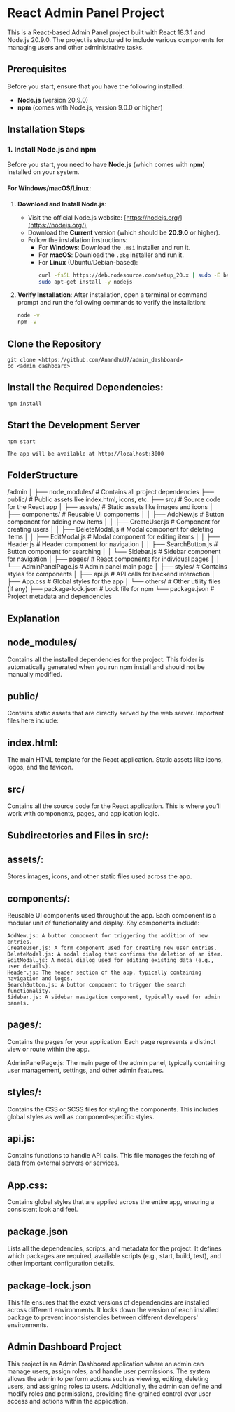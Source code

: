 # React Admin Panel Project

This is a React-based Admin Panel project built with React 18.3.1 and Node.js 20.9.0. The project is structured to include various components for managing users and other administrative tasks.

## Prerequisites

Before you start, ensure that you have the following installed:

- **Node.js** (version 20.9.0)
- **npm** (comes with Node.js, version 9.0.0 or higher)


## Installation Steps

### 1. Install Node.js and npm

Before you start, you need to have **Node.js** (which comes with **npm**) installed on your system.

#### For Windows/macOS/Linux:

1. **Download and Install Node.js**:
   - Visit the official Node.js website: [https://nodejs.org/](https://nodejs.org/)
   - Download the **Current** version (which should be **20.9.0** or higher).
   - Follow the installation instructions:
     - For **Windows**: Download the `.msi` installer and run it.
     - For **macOS**: Download the `.pkg` installer and run it.
     - For **Linux** (Ubuntu/Debian-based):
       ```bash
       curl -fsSL https://deb.nodesource.com/setup_20.x | sudo -E bash -
       sudo apt-get install -y nodejs
       ```

2. **Verify Installation**:
   After installation, open a terminal or command prompt and run the following commands to verify the installation:
   
   ```bash
   node -v
   npm -v


## Clone the Repository 
    git clone <https://github.com/AnandhuU7/admin_dashboard>
    cd <admin_dashboard>

## Install the Required Dependencies:
    npm install

## Start the Development Server
    npm start

    The app will be available at http://localhost:3000


## FolderStructure
/admin
│
├── node_modules/               # Contains all project dependencies
├── public/                     # Public assets like index.html, icons, etc.
├── src/                        # Source code for the React app
│   ├── assets/                 # Static assets like images and icons
│   ├── components/             # Reusable UI components
│   │   ├── AddNew.js           # Button component for adding new items
│   │   ├── CreateUser.js       # Component for creating users
│   │   ├── DeleteModal.js      # Modal component for deleting items
│   │   ├── EditModal.js        # Modal component for editing items
│   │   ├── Header.js           # Header component for navigation
│   │   ├── SearchButton.js     # Button component for searching
│   │   └── Sidebar.js          # Sidebar component for navigation
│   ├── pages/                  # React components for individual pages
│   │   └── AdminPanelPage.js   # Admin panel main page
│   ├── styles/                 # Contains styles for components
│   ├── api.js                  # API calls for backend interaction
│   ├── App.css                 # Global styles for the app
│   └── others/                 # Other utility files (if any)
├── package-lock.json           # Lock file for npm
└── package.json                # Project metadata and dependencies


## Explanation

## node_modules/
Contains all the installed dependencies for the project. This folder is automatically generated when you run npm install and should not be manually modified.

## public/
Contains static assets that are directly served by the web server. Important files here include:

## index.html:
The main HTML template for the React application.
Static assets like icons, logos, and the favicon.

## src/
Contains all the source code for the React application. This is where you’ll work with components, pages, and application logic.

## Subdirectories and Files in src/:
## assets/: 
Stores images, icons, and other static files used across the app.

## components/: 
Reusable UI components used throughout the app. Each component is a modular unit of functionality and display. Key components include:

    AddNew.js: A button component for triggering the addition of new entries.
    CreateUser.js: A form component used for creating new user entries.
    DeleteModal.js: A modal dialog that confirms the deletion of an item.
    EditModal.js: A modal dialog used for editing existing data (e.g., user details).
    Header.js: The header section of the app, typically containing navigation and logos.
    SearchButton.js: A button component to trigger the search functionality.
    Sidebar.js: A sidebar navigation component, typically used for admin panels.
## pages/:
 Contains the pages for your application. Each page represents a distinct view or route within the app.

AdminPanelPage.js: The main page of the admin panel, typically containing user management, settings, and other admin features.
## styles/:
Contains the CSS or SCSS files for styling the components. This includes global styles as well as component-specific styles.

## api.js:
 Contains functions to handle API calls. This file manages the fetching of data from external servers or services.

## App.css:
 Contains global styles that are applied across the entire app, ensuring a consistent look and feel.

## package.json
Lists all the dependencies, scripts, and metadata for the project. It defines which packages are required, available scripts (e.g., start, build, test), and other important configuration details.

## package-lock.json
This file ensures that the exact versions of dependencies are installed across different environments. It locks down the version of each installed package to prevent inconsistencies between different developers' environments.

## Admin Dashboard Project
This project is an Admin Dashboard application where an admin can manage users, assign roles, and handle user permissions. The system allows the admin to perform actions such as viewing, editing, deleting users, and assigning roles to users. Additionally, the admin can define and modify roles and permissions, providing fine-grained control over user access and actions within the application.